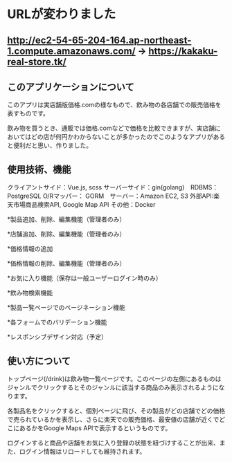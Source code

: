# URLが変わりました

## http://ec2-54-65-204-164.ap-northeast-1.compute.amazonaws.com/ → https://kakaku-real-store.tk/

## このアプリケーションについて
このアプリは実店舗版価格.comの様なもので、飲み物の各店舗での販売価格を表すものです。

飲み物を買うとき、通販では価格.comなどで価格を比較できますが、実店舗においてはどの店が何円かわからないことが多かったのでこのようなアプリがあると便利だと思い、作りました。
  
## 使用技術、機能
  
 クライアントサイド：Vue.js, scss サーバーサイド：gin(golang)　RDBMS：PostgreSQL O/Rマッパー： GORM　サーバー：Amazon EC2, S3 外部API:楽天市場商品検索API, Google Map API その他：Docker
 
  *製品追加、削除、編集機能（管理者のみ）
  
  *店舗追加、削除、編集機能（管理者のみ）
  
  *価格情報の追加
  
  *価格情報の削除、編集機能（管理者のみ）
  
  *お気に入り機能（保存は一般ユーザーログイン時のみ）
  
  *飲み物検索機能
  
  *製品一覧ページでのページネーション機能
  
  *各フォームでのバリデーション機能
  
  *レスポンシブデザイン対応（予定）
 
## 使い方について
トップページ(/drink)は飲み物一覧ページです。このページの左側にあるものはジャンルでクリックするとそのジャンルに該当する商品のみ表示されるようになります。

各製品名をクリックすると、個別ページに飛び、その製品がどの店舗でどの価格で売られているかを表示し、さらに楽天での販売価格、最安値の店舗が近くでどこにあるかをGoogle Maps APIで表示するというものです。

ログインすると商品や店舗をお気に入り登録の状態を紐づけすることが出来、また、ログイン情報はリロードしても維持されます。
